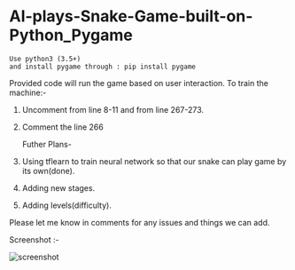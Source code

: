 # AI-plays-Snake-Game-built-on-Python_Pygame
    Use python3 (3.5+)
    and install pygame through : pip install pygame
    
Provided code will run the game based on user interaction.
To train the machine:-
1. Uncomment from line 8-11 and from line 267-273.
2. Comment the line 266

   Futher Plans-
1. Using tflearn to train neural network so that our snake can play game by its own(done).
2. Adding new stages.
3. Adding levels(difficulty).

Please let me know in comments for any issues and things we can add.

Screenshot :-

![screenshot](https://user-images.githubusercontent.com/33475439/43824656-3ccf4f96-9b10-11e8-946b-3ebc766493cc.PNG)
